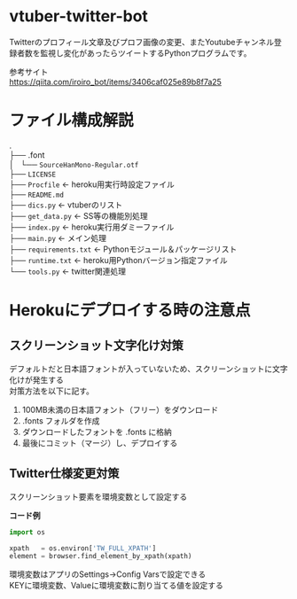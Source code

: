# vtuber-twitter-bot

Twitterのプロフィール文章及びプロフ画像の変更、またYoutubeチャンネル登録者数を監視し変化があったらツイートするPythonプログラムです。

参考サイト  
https://qiita.com/iroiro_bot/items/3406caf025e89b8f7a25


# ファイル構成解説

.  
├── .font  
│   └── `SourceHanMono-Regular.otf`  
├── `LICENSE`  
├── `Procfile` ← heroku用実行時設定ファイル  
├── `README.md`  
├── `dics.py` ← vtuberのリスト  
├── `get_data.py` ← SS等の機能別処理  
├── `index.py` ← heroku実行用ダミーファイル  
├── `main.py` ← メイン処理  
├── `requirements.txt` ← Pythonモジュール＆パッケージリスト  
├── `runtime.txt` ← heroku用Pythonバージョン指定ファイル  
└── `tools.py` ← twitter関連処理


# Herokuにデプロイする時の注意点

## スクリーンショット文字化け対策
デフォルトだと日本語フォントが入っていないため、スクリーンショットに文字化けが発生する  
対策方法を以下に記す。  

1. 100MB未満の日本語フォント（フリー）をダウンロード
1. .fonts フォルダを作成
1. ダウンロードしたフォントを .fonts に格納
1. 最後にコミット（マージ）し、デプロイする

## Twitter仕様変更対策

スクリーンショット要素を環境変数として設定する

**コード例**
```python
import os

xpath   = os.environ['TW_FULL_XPATH']
element = browser.find_element_by_xpath(xpath)
```

環境変数はアプリのSettings→Config Varsで設定できる  
KEYに環境変数、Valueに環境変数に割り当てる値を設定する
